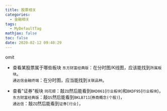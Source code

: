 ```yaml
---
title: 股票相关
categories:
  - 金融相关
tags:
  - MyDefaultTag
mathjax: false
toc: false
date: 2020-02-12 09:40:29
---
```

omit
<!--more-->

* 查看某股票属于哪些板块
`东方财富经典版`：在分时图/K线图，应该能找到`所属板块`。  
`通达信金融终端`：在分时图，应当能找到`关联品种`。  

* 查看"证券"板块
`同花顺`：敲`ZQ`然后能看到`BKD061`(`行业板块`)和`BKDF95`(`行业板块`)，  
`东方财富经典版`：敲`QS`然后能看到`BKLB711`(`券商概念(个股)`)，  
`通达信`：敲`ZQ`然后能看到`证券[行业]`，  
